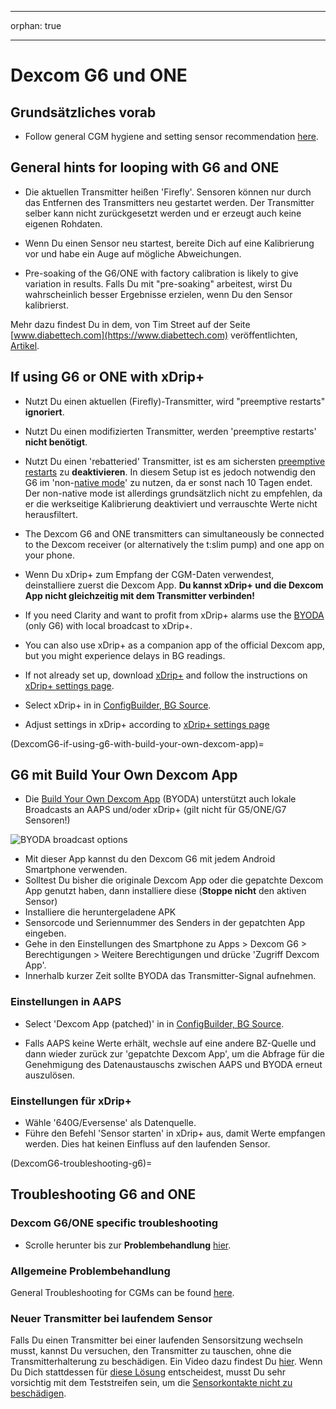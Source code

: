 - - -
orphan: true
- - -

# Dexcom G6 und ONE

## Grundsätzliches vorab

-   Follow general CGM hygiene and setting sensor recommendation [here](../CompatibleCgms/GeneralCGMRecommendation.md).

## General hints for looping with G6 and ONE

- Die aktuellen Transmitter heißen 'Firefly'. Sensoren können nur durch das Entfernen des Transmitters neu gestartet werden. Der Transmitter selber kann nicht zurückgesetzt werden und er erzeugt auch keine eigenen Rohdaten.

- Wenn Du einen Sensor neu startest, bereite Dich auf eine Kalibrierung vor und habe ein Auge auf mögliche Abweichungen.

- Pre-soaking of the G6/ONE with factory calibration is likely to give variation in results. Falls Du mit "pre-soaking" arbeitest, wirst Du wahrscheinlich besser Ergebnisse erzielen, wenn Du den Sensor kalibrierst.

Mehr dazu findest Du in dem, von Tim Street auf der Seite [www.diabettech.com](https://www.diabettech.com) veröffentlichten, [Artikel](https://www.diabettech.com/artificial-pancreas/diy-looping-and-cgm/).

## If using G6 or ONE with xDrip+

- Nutzt Du einen aktuellen (Firefly)-Transmitter, wird "preemptive restarts" **ignoriert**.
- Nutzt Du einen modifizierten Transmitter, werden 'preemptive restarts' **nicht benötigt**.
-   Nutzt Du einen 'rebatteried' Transmitter, ist es am sichersten [preemptive restarts](https://navid200.github.io/xDrip/docs/Preemptive-Restart.html) zu **deaktivieren**. In diesem Setup ist es jedoch notwendig den G6 im 'non-[native mode](https://navid200.github.io/xDrip/docs/Native-Algorithm.html)' zu nutzen, da er sonst nach 10 Tagen endet. Der non-native mode ist allerdings grundsätzlich nicht zu empfehlen, da er die werkseitige Kalibrierung deaktiviert und verrauschte Werte nicht herausfiltert.
-   The Dexcom G6 and ONE transmitters can simultaneously be connected to the Dexcom receiver (or alternatively the t:slim pump) and one app on your phone.
-   Wenn Du xDrip+ zum Empfang der CGM-Daten verwendest, deinstalliere zuerst die Dexcom App. **Du kannst xDrip+ und die Dexcom App nicht gleichzeitig mit dem Transmitter verbinden!**
-   If you need Clarity and want to profit from xDrip+ alarms use the [BYODA](#DexcomG6-if-using-g6-with-build-your-own-dexcom-app) (only G6) with local broadcast to xDrip+.
-   You can also use xDrip+ as a companion app of the official Dexcom app, but you might experience delays in BG readings.
-   If not already set up, download [xDrip+](https://github.com/NightscoutFoundation/xDrip) and follow the instructions on [xDrip+ settings page](../CompatibleCgms/xDrip.md).
-   Select xDrip+ in in [ConfigBuilder, BG Source](#Config-Builder-bg-source).

- Adjust settings in xDrip+ according to [xDrip+ settings page](../CompatibleCgms/xDrip.md)

(DexcomG6-if-using-g6-with-build-your-own-dexcom-app)=
## G6 mit Build Your Own Dexcom App

-   Die [Build Your Own Dexcom App](https://docs.google.com/forms/d/e/1FAIpQLScD76G0Y-BlL4tZljaFkjlwuqhT83QlFM5v6ZEfO7gCU98iJQ/viewform?fbzx=2196386787609383750) (BYODA) unterstützt auch lokale Broadcasts an AAPS und/oder xDrip+ (gilt nicht für G5/ONE/G7 Sensoren!)

![BYODA broadcast options](../images/BYODA.png)

-   Mit dieser App kannst du den Dexcom G6 mit jedem Android Smartphone verwenden.
-   Solltest Du bisher die originale Dexcom App oder die gepatchte Dexcom App genutzt haben, dann installiere diese (**Stoppe nicht** den aktiven Sensor)
-   Installiere die heruntergeladene APK
-   Sensorcode und Seriennummer des Senders in der gepatchten App eingeben.
-   Gehe in den Einstellungen des Smartphone zu Apps > Dexcom G6 > Berechtigungen > Weitere Berechtigungen und drücke 'Zugriff Dexcom App'.
-   Innerhalb kurzer Zeit sollte BYODA das Transmitter-Signal aufnehmen.

### Einstellungen in AAPS

-   Select 'Dexcom App (patched)' in in [ConfigBuilder, BG Source](#Config-Builder-bg-source).

-   Falls AAPS keine Werte erhält, wechsle auf eine andere BZ-Quelle und dann wieder zurück zur 'gepatchte Dexcom App', um die Abfrage für die Genehmigung des Datenaustauschs zwischen AAPS und BYODA erneut auszulösen.

### Einstellungen für xDrip+

-   Wähle '640G/Eversense' als Datenquelle.
-   Führe den Befehl 'Sensor starten' in xDrip+ aus, damit Werte empfangen werden. Dies hat keinen Einfluss auf den laufenden Sensor.


(DexcomG6-troubleshooting-g6)=
## Troubleshooting G6 and ONE

### Dexcom G6/ONE specific troubleshooting

-   Scrolle herunter bis zur **Problembehandlung** [hier](https://navid200.github.io/xDrip/docs/Dexcom_page.html).

### Allgemeine Problembehandlung

General Troubleshooting for CGMs can be found [here](#general-cgm-troubleshooting).

### Neuer Transmitter bei laufendem Sensor

Falls Du einen Transmitter bei einer laufenden Sensorsitzung wechseln musst, kannst Du versuchen, den Transmitter zu tauschen, ohne die Transmitterhalterung zu beschädigen. Ein Video dazu findest Du [hier](https://navid200.github.io/xDrip/docs/Remove-transmitter.html). Wenn Du Dich stattdessen für [diese Lösung](https://youtu.be/tx-kTsrkNUM) entscheidest, musst Du sehr vorsichtig mit dem Teststreifen sein, um die [Sensorkontakte nicht zu beschädigen](https://navid200.github.io/xDrip/docs/Petroleum-jelly-in-Dexcom-G6-Sensor.html).
